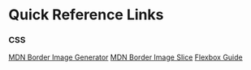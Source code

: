# Quick Reference Links

### CSS
[MDN Border Image Generator](https://developer.mozilla.org/en-US/docs/Web/CSS/CSS_Background_and_Borders/Border-image_generator)
[MDN Border Image Slice](https://developer.mozilla.org/en-US/docs/Web/CSS/border-image-slice)
[Flexbox Guide](https://css-tricks.com/snippets/css/a-guide-to-flexbox/)

